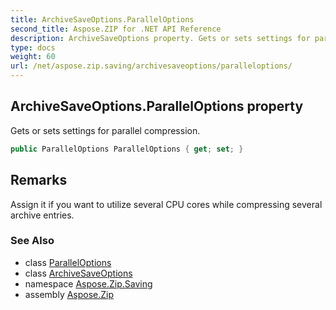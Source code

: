 ```yaml
---
title: ArchiveSaveOptions.ParallelOptions
second_title: Aspose.ZIP for .NET API Reference
description: ArchiveSaveOptions property. Gets or sets settings for parallel compression
type: docs
weight: 60
url: /net/aspose.zip.saving/archivesaveoptions/paralleloptions/
---
```

## ArchiveSaveOptions.ParallelOptions property

Gets or sets settings for parallel compression.

```csharp
public ParallelOptions ParallelOptions { get; set; }
```

## Remarks

Assign it if you want to utilize several CPU cores while compressing several archive entries.

### See Also

* class [ParallelOptions](../../paralleloptions/)
* class [ArchiveSaveOptions](../)
* namespace [Aspose.Zip.Saving](../../archivesaveoptions/)
* assembly [Aspose.Zip](../../../)


